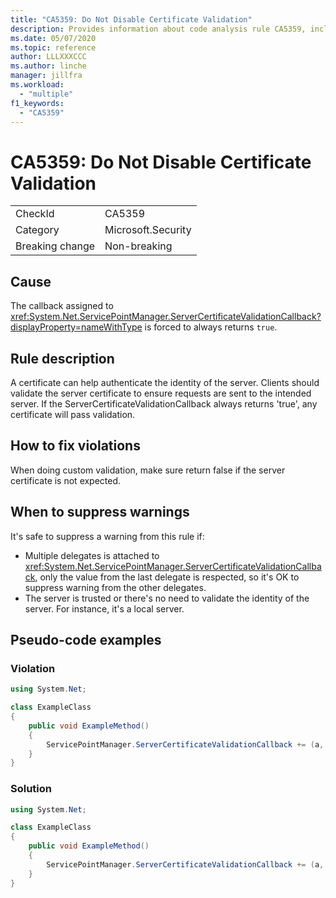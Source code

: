 ```yaml
---
title: "CA5359: Do Not Disable Certificate Validation"
description: Provides information about code analysis rule CA5359, including causes, how to fix violations, and when to suppress it.
ms.date: 05/07/2020
ms.topic: reference
author: LLLXXXCCC
ms.author: linche
manager: jillfra
ms.workload:
  - "multiple"
f1_keywords:
  - "CA5359"
---
```

# CA5359: Do Not Disable Certificate Validation

|||
|-|-|
|CheckId|CA5359|
|Category|Microsoft.Security|
|Breaking change|Non-breaking|

## Cause

The callback assigned to <xref:System.Net.ServicePointManager.ServerCertificateValidationCallback?displayProperty=nameWithType> is forced to always returns `true`.

## Rule description

A certificate can help authenticate the identity of the server. Clients should validate the server certificate to ensure requests are sent to the intended server. If the ServerCertificateValidationCallback always returns 'true', any certificate will pass validation.

## How to fix violations

When doing custom validation, make sure return false if the server certificate is not expected.

## When to suppress warnings

It's safe to suppress a warning from this rule if:
- Multiple delegates is attached to <xref:System.Net.ServicePointManager.ServerCertificateValidationCallback>, only the value from the last delegate is respected, so it's OK to suppress warning from the other delegates. 
- The server is trusted or there's no need to validate the identity of the server. For instance, it's a local server.

## Pseudo-code examples

### Violation

```csharp
using System.Net;

class ExampleClass
{
    public void ExampleMethod()
    {
        ServicePointManager.ServerCertificateValidationCallback += (a, b, c, d) => { return true; };
    }
}
```

### Solution

```csharp
using System.Net;

class ExampleClass
{
    public void ExampleMethod()
    {
        ServicePointManager.ServerCertificateValidationCallback += (a, b, c, d) => { if(a != null) {return true;} return false;};
    }
}
```
